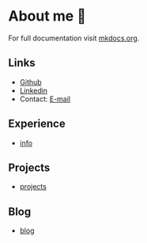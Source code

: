 # About me 👔

For full documentation visit [mkdocs.org](https://www.mkdocs.org).

## Links

* [Github](https://github.com/jnuho)
* [Linkedin](https://linkedin.com/in/jun-ho-lee-047166273)
* Contact: [E-mail](mailto:hientran@clientdiary.com?subject=Test)

## Experience

* [info](experience)

## Projects

* [projects](projects)

## Blog

* [blog](blog)
